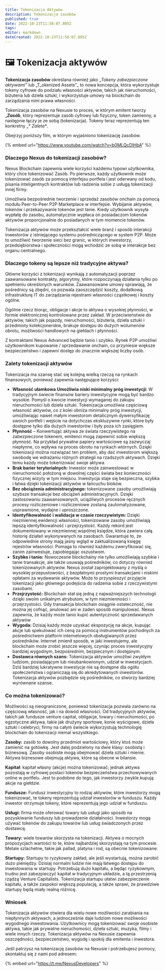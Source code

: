 ```yaml
---
title: Tokenizacja Aktywów
description: Tokenizacja zasobów
published: true
date: 2022-10-23T11:58:07.805Z
tags: 
editor: markdown
dateCreated: 2022-10-23T11:58:07.805Z
---
```


# 🖼 Tokenizacja aktywów
**Tokenizacja zasobów** określana również jako „_Tokeny zabezpieczone aktywami”_ lub „T_okenized Assets”_ to nowa koncepcja, która wykorzystuje tokeny cyfrowe do podziału własności aktywów, takich jak nieruchomości, biżuteria lub dzieła sztuki, i wykorzystuje umowy na blockchain do zarządzania nimi prawa własności.&#x20;

Tokenizacja zasobów na Nexusie to proces, w którym emitent tworzy „_**Zasób**_, który reprezentuje zasób cyfrowy lub fizyczny, token zamienny, a następnie łączy je ze sobą (tokenizacja). Tokeny teraz reprezentują ten konkretny „_* *Zaleta**_. &#x20;

Obejrzyj poniższy film, w którym wyjaśniono tokenizację zasobów.

{% embed url="https://www.youtube.com/watch?v=b0MLQcDlHbA" %}

### Dlaczego Nexus do tokenizacji zasobów?

Nexus Blockchain zapewnia wiele korzyści każdemu typowi użytkownika, który chce tokenizować Zasób. Po pierwsze, każdy użytkownik może tokenizować zasób za pomocą interfejsu portfela i jest oderwany od kodu, pisania inteligentnych kontraktów lub radzenia sobie z usługą tokenizacji innej firmy.&#x20;

Umożliwia bezpośrednie tworzenie i sprzedaż zasobów onchain za pomocą modułu Peer-to-Peer P2P Marketplace w interfejsie. Wybijanie aktywów, tokenów i przekazywanie tokenów jest tanie. Kiedy użytkownik wysyła wypłatę do zasobu, automatycznie wypłaca on posiadaczom tokenów aktywów proporcjonalnie do posiadanych w tym momencie tokenów.&#x20;

Tokenizacja aktywów może przekształcić wiele branż i sposób interakcji inwestorów z istniejącego systemu pośredniczącego w system P2P. Może to umożliwić tworzenie sieci bez granic, w których inwestorzy, przedsiębiorstwa i społeczności mogą wchodzić ze sobą w interakcje bez organu centralnego.

### **Dlaczego tokeny są lepsze niż tradycyjne aktywa?** <a href="#dlaczego-tokeny-lepsze-niż-tradycyjne-zasoby" id="dlaczego-tokeny-są-lepsze-niż-tradycyjne- zasoby"></a>

Główne korzyści z tokenizacji wynikają z automatyzacji poprzez zaawansowane kontrakty, algorytmy, które rozpoczynają działania tylko po spełnieniu określonych warunków. Zaawansowane umowy sprawiają, że pośrednicy są zbędni, co pozwala zaoszczędzić koszty, dodatkową infrastrukturę IT do zarządzania rejestrami własności cząstkowej i koszty ogólne.

Ogólnie rzecz biorąc, obligacje i akcje to aktywa o wysokiej płynności, w formie elektronicznej kontrolowane przez zakład. W przeciwieństwie do aktywów, takich jak pojazdy, nieruchomości, biżuteria, dzieła sztuki i przedmioty kolekcjonerskie, brakuje dostępu do dużych wolumenów obrotu, możliwości handlowych na giełdach i płynności.

Z kontraktami Nexus Advanced będzie tanio i szybko. Rynek P2P umożliwi użytkownikom kupowanie / sprzedawanie onchain, co przyniesie większe bezpieczeństwo i zapewni dostęp do znacznie większej liczby osób.
### Zalety tokenizacji aktywów

Tokenizacja ma szansę stać się kolejną wielką rzeczą na rynkach finansowych, ponieważ zapewnia następujące korzyści:

* **Własność ułamkowa** **Umożliwia niski minimalny próg inwestycji:** W tradycyjnym świecie finansów bariery inwestycyjne mogą być bardzo wysokie. Pomyśl o kwocie inwestycji wymaganej do zakupu nieruchomości lub dzieła sztuki. Tokenizacja umożliwia częściową własność aktywów, co z kolei obniża minimalny próg inwestycji, umożliwiając nawet małym inwestorom detalicznym dywersyfikację swoich portfeli i wejście na dotychczas ekskluzywne rynki, które były dostępne tylko dla dużych inwestorów i były poza ich zasięgiem.
* **Płynność** – Konwertując aktywa ze świata rzeczywistego na zabezpieczone tokenem, emitenci mogą zapewnić sobie większą płynność. Na przykład prywatne papiery wartościowe są zazwyczaj niepłynne, co wpływa na proces obrotu na rynkach wtórnych. Dzięki tokenizacji można rozwiązać ten problem, aby dać inwestorom większą swobodę we wdrażaniu różnych strategii na rzadszych aktywach. Dzięki temu każdy może tokenizować swoje aktywa.
* **Brak barier terytorialnych:** Inwestor może zainwestować w nieruchomość położoną w dowolnej części świata bez konieczności fizycznej wizyty w tym miejscu. Inwestycja staje się bezpieczna, szybka i łatwa dzięki tokenizacji aktywów w łańcuchu bloków.
* **Bez obciążenia administracyjnego:** tokenizowane zasoby umożliwiają szybsze transakcje bez obciążeń administracyjnych. Dzięki zastosowaniu zaawansowanych, uciążliwych procesów ręcznych procesy rozliczeniowe i rozliczeniowe zostaną zautomatyzowane, usprawnione, wydajne i uproszczone.
* **Identyfikowalność i walidacja w czasie rzeczywistym:** Dzięki niezmiennej ewidencji własności, tokenizowane zasoby umożliwiają lepszą identyfikowalność i przejrzystość. Każdy rekord jest dokumentowany w niezmiennej wspólnej księdze, która zawiera całą historię działań wykonywanych na zasobach. Gwarantuje to, że odpowiednie strony mają jasny wgląd w zaktualizowaną księgę rejestrów własności. Pomaga to również każdemu zweryfikować się, zanim zainwestuje, zapobiegając oszustwom.‍
* **Szybko i tanio:** Nowoczesne blockchainy nie tylko umożliwiają szybkie i tanie transakcje, ale także usuwają pośredników, co dotyczy również tokenizowanych aktywów. Nexus został zaprojektowany z myślą o wysokiej przepustowości, z bezpłatnymi prostymi transakcjami i niskimi opłatami za wydawanie aktywów. Może to przyspieszyć przyjęcie tokenizacji jako głównego podejścia do radzenia sobie z rzeczywistymi zasobami.
* **Przejrzystość:** Blockchain stał się jedną z najważniejszych technologii dzięki swoim unikalnym atrybutom, w tym niezmienności i przejrzystości. Gdy transakcja blockchain osiągnie ostateczność, nie można jej cofnąć, anulować ani w żaden sposób manipulować. Nexus zapewnia, że ​​każdy może tanio kupić autentyczność sprzedawanych aktywów
* **Wygoda:** Dzisiaj każdy może uzyskać ekspozycję na akcje, kupując akcje lub spekulować ich ceną za pomocą instrumentów pochodnych za pośrednictwem platform internetowych obsługiwanych przez pośredników. Internet zmienił sposób, w jaki inwestujemy, ale blockchain może zrobić jeszcze więcej, czyniąc proces inwestycyjny bardziej wygodnym, bezpośrednim, bezpiecznym i dostępnym.
* **Dostawca równych szans:** Tokenizacja aktywów umożliwi zwykłym ludziom, posiadającym lub nieubankowionym, udział w inwestycjach. Dziś bardziej lukratywne inwestycje nie są dostępne dla ogółu społeczeństwa i ograniczają się do akredytowanych inwestorów. Tokenizacja aktywów pozbędzie się pośredników, co stworzy bardziej wyrównane szanse.
### **Co można tokenizować?**

Możliwości są nieograniczone, ponieważ tokenizacja pozwala zarówno na częściową własność, jak i na dowód własności. Od tradycyjnych aktywów, takich jak fundusze venture capital, obligacje, towary i nieruchomości, po egzotyczne aktywa, takie jak drużyny sportowe, konie wyścigowe, dzieła sztuki i celebryci, firmy na całym świecie wykorzystują technologię blockchain do tokenizacji niemal wszystkiego.

**Zasoby:** zasób to dowolny przedmiot wartościowy, który ktoś może zamienić na gotówkę. Jest dalej podzielony na dwie klasy: osobistą i biznesową. Zasoby osobiste mogą obejmować dzieła sztuki i mienie. Aktywa biznesowe obejmują aktywa, które są obecne w bilansie.

**Kapitał**: kapitał własny (akcje) można tokenizować; jednak aktywa pozostają w cyfrowej postaci tokenów bezpieczeństwa przechowywanych online w portfelu. Jest to podobne do tego, jak inwestorzy zwykle kupują akcje na giełdzie.

**Fundusze:** Fundusz inwestycyjny to rodzaj aktywów, które inwestorzy mogą tokenizować, te tokeny reprezentują udział inwestorów w funduszu. Każdy inwestor otrzymuje tokeny, które reprezentują jego udział w funduszu.

**Usługi:** firma może oferować towary lub usługi jako sposób na pozyskiwanie funduszy lub prowadzenie działalności. Inwestorzy mogą używać tokenów do zakupu towarów lub usług świadczonych przez dostawcę.

**Towary:** wiele towarów skorzysta na tokenizacji. Aktywa o mocnych propozycjach wartości to te, które najbardziej skorzystają na tym procesie. Metale szlachetne, takie jak pallad, platyna i rod, są obecnie tokenizowane.

**Startupy:** Startupy to ryzykowny zakład, ale jeśli wystartują, można zarobić dużo pieniędzy. Dzisiaj normalni ludzie nie mają łatwego dostępu do inwestowania w startupy. Potrzebują dużo kapitału, a będąc ryzykownym, trudno jest zabezpieczyć kapitał w tradycyjnym układzie, a tą przestrzenią rządzą Venture Capitalists. Tokenizacja startupu ułatwi zabezpieczenie kapitału, a także zaspokoi większą populację, a także sprawi, że prawdziwe startupy będą miały realną różnicę.

### Wniosek

Tokenizacja aktywów otwiera dla wielu nowe możliwości zarabiania na niepłynnych aktywach, a jednocześnie daje ludziom nowe możliwości wygodnego inwestowania. Użytkownicy mogą tokenizować swoje osobiste aktywa, takie jak prywatne nieruchomości, dzieła sztuki, muzyka, filmy i wiele innych rzeczy. Tokenizacja aktywów na Nexusie zapewnia oszczędności, bezpieczeństwo, wygodę i spokój dla emitenta i inwestora.&#x20;

Jeśli patrzysz na tokenizację zasobów na Nexusie i potrzebujesz pomocy, skontaktuj się z nami pod adresem:

{% embed url="https://t.me/NexusDevelopers" %}